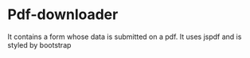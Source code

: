 # Pdf-downloader
It contains a form whose data is submitted on a pdf. It uses jspdf and is styled by bootstrap
